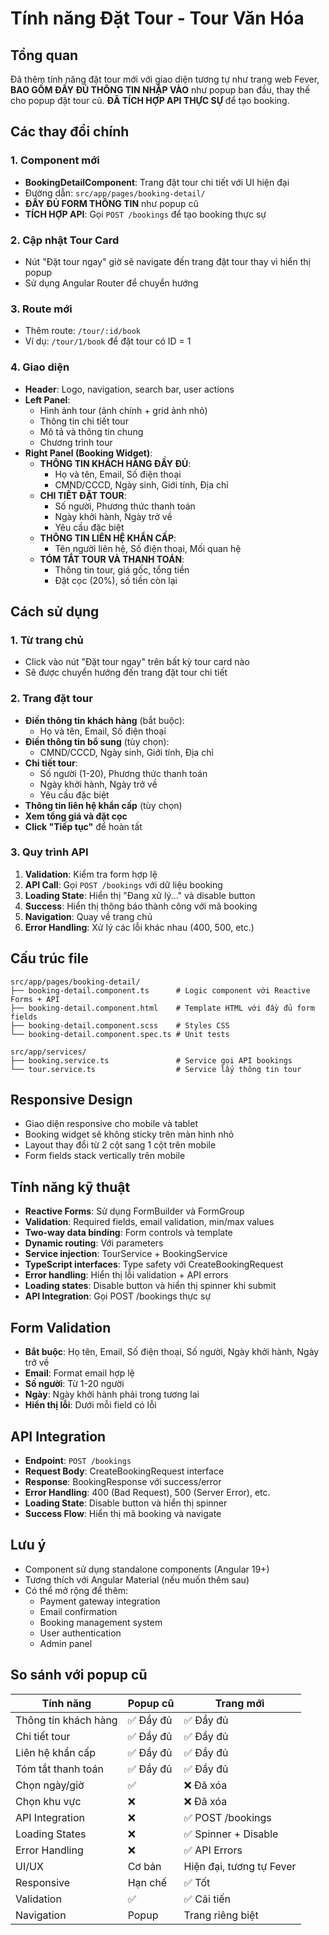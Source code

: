 # Tính năng Đặt Tour - Tour Văn Hóa

## Tổng quan
Đã thêm tính năng đặt tour mới với giao diện tương tự như trang web Fever, **BAO GỒM ĐẦY ĐỦ THÔNG TIN NHẬP VÀO** như popup ban đầu, thay thế cho popup đặt tour cũ. **ĐÃ TÍCH HỢP API THỰC SỰ** để tạo booking.

## Các thay đổi chính

### 1. Component mới
- **BookingDetailComponent**: Trang đặt tour chi tiết với UI hiện đại
- Đường dẫn: `src/app/pages/booking-detail/`
- **ĐẦY ĐỦ FORM THÔNG TIN** như popup cũ
- **TÍCH HỢP API**: Gọi `POST /bookings` để tạo booking thực sự

### 2. Cập nhật Tour Card
- Nút "Đặt tour ngay" giờ sẽ navigate đến trang đặt tour thay vì hiển thị popup
- Sử dụng Angular Router để chuyển hướng

### 3. Route mới
- Thêm route: `/tour/:id/book`
- Ví dụ: `/tour/1/book` để đặt tour có ID = 1

### 4. Giao diện
- **Header**: Logo, navigation, search bar, user actions
- **Left Panel**: 
  - Hình ảnh tour (ảnh chính + grid ảnh nhỏ)
  - Thông tin chi tiết tour
  - Mô tả và thông tin chung
  - Chương trình tour
- **Right Panel (Booking Widget)**:
  - **THÔNG TIN KHÁCH HÀNG ĐẦY ĐỦ**:
    - Họ và tên, Email, Số điện thoại
    - CMND/CCCD, Ngày sinh, Giới tính, Địa chỉ
  - **CHI TIẾT ĐẶT TOUR**:
    - Số người, Phương thức thanh toán
    - Ngày khởi hành, Ngày trở về
    - Yêu cầu đặc biệt
  - **THÔNG TIN LIÊN HỆ KHẨN CẤP**:
    - Tên người liên hệ, Số điện thoại, Mối quan hệ
  - **TÓM TẮT TOUR VÀ THANH TOÁN**:
    - Thông tin tour, giá gốc, tổng tiền
    - Đặt cọc (20%), số tiền còn lại

## Cách sử dụng

### 1. Từ trang chủ
- Click vào nút "Đặt tour ngay" trên bất kỳ tour card nào
- Sẽ được chuyển hướng đến trang đặt tour chi tiết

### 2. Trang đặt tour
- **Điền thông tin khách hàng** (bắt buộc):
  - Họ và tên, Email, Số điện thoại
- **Điền thông tin bổ sung** (tùy chọn):
  - CMND/CCCD, Ngày sinh, Giới tính, Địa chỉ
- **Chi tiết tour**:
  - Số người (1-20), Phương thức thanh toán
  - Ngày khởi hành, Ngày trở về
  - Yêu cầu đặc biệt
- **Thông tin liên hệ khẩn cấp** (tùy chọn)
- **Xem tổng giá và đặt cọc**
- **Click "Tiếp tục"** để hoàn tất

### 3. Quy trình API
1. **Validation**: Kiểm tra form hợp lệ
2. **API Call**: Gọi `POST /bookings` với dữ liệu booking
3. **Loading State**: Hiển thị "Đang xử lý..." và disable button
4. **Success**: Hiển thị thông báo thành công với mã booking
5. **Navigation**: Quay về trang chủ
6. **Error Handling**: Xử lý các lỗi khác nhau (400, 500, etc.)

## Cấu trúc file

```
src/app/pages/booking-detail/
├── booking-detail.component.ts      # Logic component với Reactive Forms + API
├── booking-detail.component.html    # Template HTML với đầy đủ form fields
├── booking-detail.component.scss    # Styles CSS
└── booking-detail.component.spec.ts # Unit tests

src/app/services/
├── booking.service.ts               # Service gọi API bookings
└── tour.service.ts                  # Service lấy thông tin tour
```

## Responsive Design
- Giao diện responsive cho mobile và tablet
- Booking widget sẽ không sticky trên màn hình nhỏ
- Layout thay đổi từ 2 cột sang 1 cột trên mobile
- Form fields stack vertically trên mobile

## Tính năng kỹ thuật
- **Reactive Forms**: Sử dụng FormBuilder và FormGroup
- **Validation**: Required fields, email validation, min/max values
- **Two-way data binding**: Form controls và template
- **Dynamic routing**: Với parameters
- **Service injection**: TourService + BookingService
- **TypeScript interfaces**: Type safety với CreateBookingRequest
- **Error handling**: Hiển thị lỗi validation + API errors
- **Loading states**: Disable button và hiển thị spinner khi submit
- **API Integration**: Gọi POST /bookings thực sự

## Form Validation
- **Bắt buộc**: Họ tên, Email, Số điện thoại, Số người, Ngày khởi hành, Ngày trở về
- **Email**: Format email hợp lệ
- **Số người**: Từ 1-20 người
- **Ngày**: Ngày khởi hành phải trong tương lai
- **Hiển thị lỗi**: Dưới mỗi field có lỗi

## API Integration
- **Endpoint**: `POST /bookings`
- **Request Body**: CreateBookingRequest interface
- **Response**: BookingResponse với success/error
- **Error Handling**: 400 (Bad Request), 500 (Server Error), etc.
- **Loading State**: Disable button và hiển thị spinner
- **Success Flow**: Hiển thị mã booking và navigate

## Lưu ý
- Component sử dụng standalone components (Angular 19+)
- Tương thích với Angular Material (nếu muốn thêm sau)
- Có thể mở rộng để thêm:
  - Payment gateway integration
  - Email confirmation
  - Booking management system
  - User authentication
  - Admin panel

## So sánh với popup cũ
| Tính năng | Popup cũ | Trang mới |
|-----------|----------|-----------|
| Thông tin khách hàng | ✅ Đầy đủ | ✅ Đầy đủ |
| Chi tiết tour | ✅ Đầy đủ | ✅ Đầy đủ |
| Liên hệ khẩn cấp | ✅ Đầy đủ | ✅ Đầy đủ |
| Tóm tắt thanh toán | ✅ Đầy đủ | ✅ Đầy đủ |
| Chọn ngày/giờ | ✅ | ❌ Đã xóa |
| Chọn khu vực | ❌ | ❌ Đã xóa |
| API Integration | ❌ | ✅ POST /bookings |
| Loading States | ❌ | ✅ Spinner + Disable |
| Error Handling | ❌ | ✅ API Errors |
| UI/UX | Cơ bản | Hiện đại, tương tự Fever |
| Responsive | Hạn chế | ✅ Tốt |
| Validation | ✅ | ✅ Cải tiến |
| Navigation | Popup | Trang riêng biệt |
